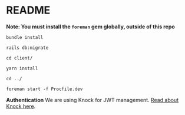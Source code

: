 # README

**Note: You must install the `foreman` gem globally, outside of this repo**

`bundle install`

`rails db:migrate`

`cd client/`

`yarn install`

`cd ../`

`foreman start -f Procfile.dev`


**Authentication**
We are using Knock for JWT management. [Read about Knock here](https://github.com/nsarno/knock).
